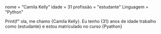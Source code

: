 nome = "Camila Kelly"
idade = 31
profissão = "estudante"
Linguagem = "Python"

Print(f" ola, me chamo {Camila Kelly}. Eu tenho {31} anos de idade
trabalho como {estudante} e estou matriculado no curso {Pyathon} 
